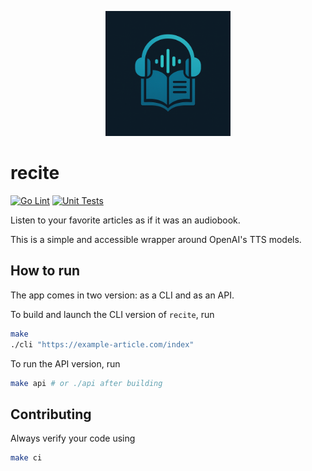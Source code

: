 <p align="center">
  <img src="images/logo.png" alt="recite logo" width="200"/>
</p>

# recite

[![Go Lint](https://github.com/simondanielsson/recite/actions/workflows/lint.yml/badge.svg)](https://github.com/simondanielsson/recite/actions/workflows/lint.yml)
[![Unit Tests](https://github.com/simondanielsson/recite/actions/workflows/test.yml/badge.svg)](https://github.com/simondanielsson/recite/actions/workflows/test.yml)

Listen to your favorite articles as if it was an audiobook.

This is a simple and accessible wrapper around OpenAI's TTS models.

## How to run

The app comes in two version: as a CLI and as an API.

To build and launch the CLI version of `recite`, run

```bash
make
./cli "https://example-article.com/index"
```

To run the API version, run

```bash
make api # or ./api after building
```

## Contributing

Always verify your code using

```bash
make ci
```


